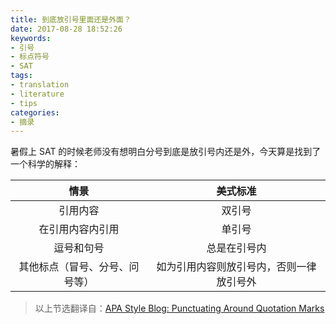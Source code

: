 ```yaml
---
title: 到底放引号里面还是外面？
date: 2017-08-28 18:52:26
keywords:
- 引号
- 标点符号
- SAT
tags:
- translation
- literature
- tips
categories:
- 摘录
---
```


暑假上 SAT 的时候老师没有想明白分号到底是放引号内还是外，今天算是找到了一个科学的解释：

<!-- more -->

|情景|美式标准|
|:--:|:--:|
|引用内容|双引号|
|在引用内容内引用|单引号|
|逗号和句号|总是在引号内|
|其他标点（冒号、分号、问号等）|如为引用内容则放引号内，否则一律放引号外|

> 以上节选翻译自：[APA Style Blog: Punctuating Around Quotation Marks](https://blog.apastyle.org/apastyle/2011/08/punctuating-around-quotation-marks.html)

